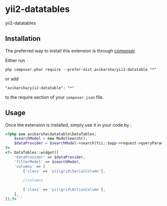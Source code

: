 # yii2-datatables
yii2-datatables

Installation
------------

The preferred way to install this extension is through [composer](http://getcomposer.org/download/).

Either run

```
php composer.phar require --prefer-dist avikarsha/yii2-datatable "*"
```

or add

```
"avikarsha/yii2-datatable": "*"
```

to the require section of your `composer.json` file.


Usage
-----

Once the extension is installed, simply use it in your code by  :

```php
<?php use avikarsha\datatable\DataTables; 
    $searchModel = new ModelSearch();
    $dataProvider = $searchModel->search(Yii::$app->request->queryParams);
?>
<?= DataTables::widget([
    'dataProvider' => $dataProvider,
    'filterModel' => $searchModel,
    'columns' => [
        ['class' => 'yii\grid\SerialColumn'],
 
        //columns
 
        ['class' => 'yii\grid\ActionColumn'],
    ],
]);?>```

